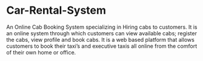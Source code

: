 # Car-Rental-System
An Online Cab Booking System specializing in Hiring cabs to customers. It is an online system through which customers can view available cabs; register the cabs, view profile and book cabs.
It is a web based platform that allows customers to book their taxi’s and executive taxis all online from the comfort of their own home or office.
